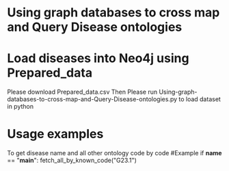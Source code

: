 # Using graph databases to cross map and Query Disease ontologies
# Load diseases into Neo4j using Prepared_data
Please download Prepared_data.csv
Then Please run Using-graph-databases-to-cross-map-and-Query-Disease-ontologies.py to load dataset in python
# Usage examples
To get disease name and all other ontology code by code
#Example
if __name__ == "__main__":
    fetch_all_by_known_code("G23.1")
